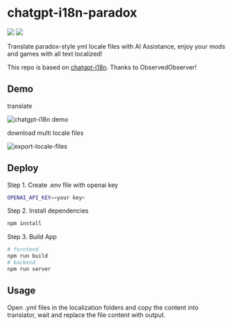 # chatgpt-i18n-paradox

![](https://img.shields.io/github/actions/workflow/status/wzp21142/Paradox-i18n-chatgpt/auto-build.yml)
![](https://img.shields.io/github/license/wzp21142/Paradox-i18n-chatgpt?color=black)

Translate paradox-style yml locale files with AI Assistance, enjoy your mods and games with all text localized!

This repo is based on [chatgpt-i18n](https://github.com/ObservedObserver/chatgpt-i18n/). Thanks to ObservedObserver!
## Demo


translate

![chatgpt-i18n demo](https://user-images.githubusercontent.com/22167673/224185217-a32406fd-740c-4ced-b86c-55b2b895dc12.png)


download multi locale files

![export-locale-files](https://user-images.githubusercontent.com/22167673/224073592-77bffd43-7422-40d2-984d-cfe95079ceb0.png)


## Deploy

Step 1. Create .env file with openai key
```bash
OPENAI_API_KEY=<your key>
```

Step 2. Install dependencies
```bash
npm install
```


Step 3. Build App

```bash
# forntend
npm run build
# backend
npm run server
```

## Usage

Open .yml files in the localization folders and copy the content into translator, wait and replace the file content with output.